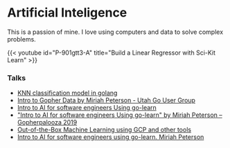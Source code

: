 # Artificial Inteligence

This is a passion of mine. I love using computers and data to solve complex problems. 

{{< youtube id="P-901gtt3-A" title="Build a Linear Regressor with Sci-Kit Learn" >}}



### Talks 
* [KNN classification model in golang](https://www.youtube.com/watch?v=DulSFt37284&list=PL8Q5PSrFkjswyF90RdoxzVKMCKnuQGlFc&index=1&t=48s)
* [Intro to Gopher Data by Miriah Peterson - Utah Go User Group](https://www.youtube.com/watch?v=k5muVMRkk8s&list=PL8Q5PSrFkjswyF90RdoxzVKMCKnuQGlFc&index=2)
* [Intro to AI for software engineers Using go-learn](https://www.youtube.com/watch?v=azrR0RhZFVI&list=PL8Q5PSrFkjswyF90RdoxzVKMCKnuQGlFc&index=3&t=6s)
* ["Intro to AI for software engineers Using go-learn" by Miriah Peterson – Gopherpalooza 2019](https://www.youtube.com/watch?v=T0DVu1Ehl5Q&list=PL8Q5PSrFkjswyF90RdoxzVKMCKnuQGlFc&index=4)
* [Out-of-the-Box Machine Learning using GCP and other tools](https://www.youtube.com/watch?v=8bNoEPsY-mo&list=PL8Q5PSrFkjswyF90RdoxzVKMCKnuQGlFc&index=5)
* [Intro to AI for software engineers using go-learn. Miriah Peterson](https://www.youtube.com/watch?v=3mivck8WArg&list=PL8Q5PSrFkjswyF90RdoxzVKMCKnuQGlFc&index=9)



